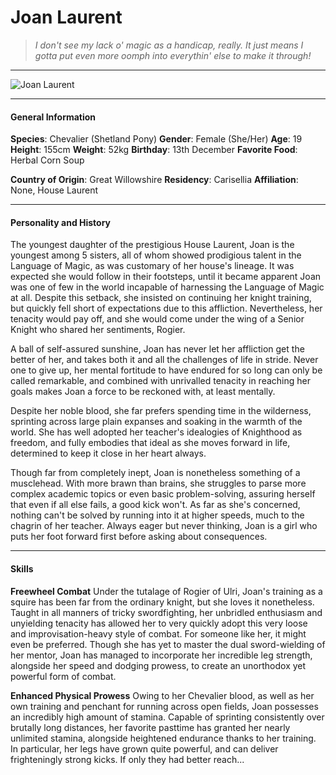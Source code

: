 # Joan Laurent

>*I don't see my lack o' magic as a handicap, really. It just means I gotta put even more oomph into everythin' else to make it through!*

___
![](https://i.imgur.com/yLNlqPe.png "Joan Laurent")
___

#### General Information

**Species**: Chevalier (Shetland Pony)
**Gender**: Female (She/Her)
**Age**: 19
**Height**: 155cm
**Weight**: 52kg
**Birthday**: 13th December
**Favorite Food**: Herbal Corn Soup

**Country of Origin**: Great Willowshire
**Residency**: Carisellia
**Affiliation**: None, House Laurent

___

#### Personality and History
The youngest daughter of the prestigious House Laurent, Joan is the youngest among 5 sisters, all of whom showed prodigious talent in the Language of Magic, as was customary of her house's lineage. It was expected she would follow in their footsteps, until it became apparent Joan was one of few in the world incapable of harnessing the Language of Magic at all. Despite this setback, she insisted on continuing her knight training, but quickly fell short of expectations due to this affliction. Nevertheless, her tenacity would pay off, and she would come under the wing of a Senior Knight who shared her sentiments, Rogier.

A ball of self-assured sunshine, Joan has never let her affliction get the better of her, and takes both it and all the challenges of life in stride. Never one to give up, her mental fortitude to have endured for so long can only be called remarkable, and combined with unrivalled tenacity in reaching her goals makes Joan a force to be reckoned with, at least mentally. 

Despite her noble blood, she far prefers spending time in the wilderness, sprinting across large plain expanses and soaking in the warmth of the world. She has well adopted her teacher's idealogies of Knighthood as freedom, and fully embodies that ideal as she moves forward in life, determined to keep it close in her heart always.

Though far from completely inept, Joan is nonetheless something of a musclehead. With more brawn than brains, she struggles to parse more complex academic topics or even basic problem-solving, assuring herself that even if all else fails, a good kick won't. As far as she's concerned, nothing can't be solved by running into it at higher speeds, much to the chagrin of her teacher. Always eager but never thinking, Joan is a girl who puts her foot forward first before asking about consequences.

___

#### Skills
**Freewheel Combat**
Under the tutalage of Rogier of Ulri, Joan's training as a squire has been far from the ordinary knight, but she loves it nonetheless. Taught in all manners of tricky swordfighting, her unbridled enthusiasm and unyielding tenacity has allowed her to very quickly adopt this very loose and improvisation-heavy style of combat. For someone like her, it might even be preferred. Though she has yet to master the dual sword-wielding of her mentor, Joan has managed to incorporate her incredible leg strength, alongside her speed and dodging prowess, to create an unorthodox yet powerful form of combat.

**Enhanced Physical Prowess**
Owing to her Chevalier blood, as well as her own training and penchant for running across open fields, Joan possesses an incredibly high amount of stamina. Capable of sprinting consistently over brutally long distances, her favorite pasttime has granted her nearly unlimited stamina, alongside heightened endurance thanks to her training. In particular, her legs have grown quite powerful, and can deliver frighteningly strong kicks. If only they had better reach...